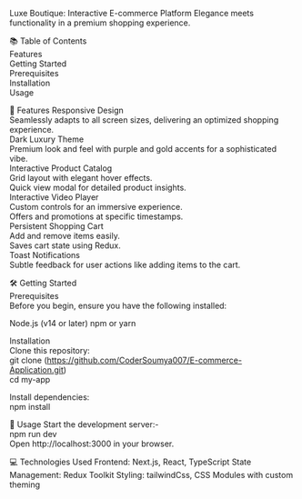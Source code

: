 Luxe Boutique: Interactive E-commerce Platform
Elegance meets functionality in a premium shopping experience.



📚 Table of Contents  
Features  
Getting Started  
Prerequisites  
Installation  
Usage  


🌟 Features
Responsive Design  
Seamlessly adapts to all screen sizes, delivering an optimized shopping experience.  
Dark Luxury Theme  
Premium look and feel with purple and gold accents for a sophisticated vibe.  
Interactive Product Catalog  
Grid layout with elegant hover effects.  
Quick view modal for detailed product insights.  
Interactive Video Player  
Custom controls for an immersive experience.  
Offers and promotions at specific timestamps.  
Persistent Shopping Cart  
Add and remove items easily.  
Saves cart state using Redux.  
Toast Notifications  
Subtle feedback for user actions like adding items to the cart.  


🛠️ Getting Started  
Prerequisites  
Before you begin, ensure you have the following installed:  

Node.js (v14 or later)
npm or yarn

Installation  
Clone this repository:  
git clone (https://github.com/CoderSoumya007/E-commerce-Application.git)  
cd my-app  

Install dependencies:  
npm install

🚀 Usage
Start the development server:-  
npm run dev  
Open http://localhost:3000 in your browser.  


💻 Technologies Used
Frontend: Next.js, React, TypeScript
State Management: Redux Toolkit
Styling: tailwindCss, CSS Modules with custom theming
